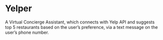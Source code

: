 # Yelper
A Virtual Concierge Assistant, which connects with Yelp API and suggests top 5 restaurants based on the user’s preference, via a text message on the user’s phone number.
